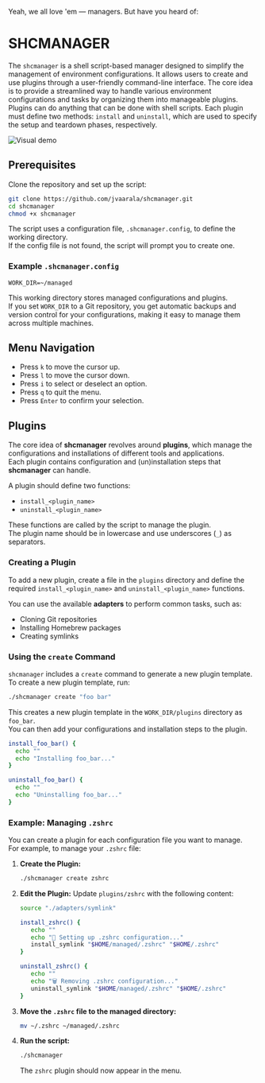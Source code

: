 

Yeah, we all love 'em — managers. But have you heard of:
# SHCMANAGER

The `shcmanager` is a shell script-based manager designed to simplify the management of environment configurations.
It allows users to create and use plugins through a user-friendly command-line interface.
The core idea is to provide a streamlined way to handle various environment configurations and tasks by organizing them into manageable plugins.
Plugins can do anything that can be done with shell scripts. Each plugin must define two methods: `install` and `uninstall`, which are used to specify the setup and teardown phases, respectively.

![Visual demo](https://github.com/jvaarala/shcmanager/blob/main/resources/visual_demo.gif)

## Prerequisites

Clone the repository and set up the script:

```bash
git clone https://github.com/jvaarala/shcmanager.git
cd shcmanager
chmod +x shcmanager
```

The script uses a configuration file, `.shcmanager.config`, to define the working directory.  
If the config file is not found, the script will prompt you to create one.

### Example `.shcmanager.config`

```
WORK_DIR=~/managed
```

This working directory stores managed configurations and plugins.  
If you set `WORK_DIR` to a Git repository, you get automatic backups and version control for your configurations, making it easy to manage them across multiple machines.

## Menu Navigation

- Press `k` to move the cursor up.
- Press `l` to move the cursor down.
- Press `i` to select or deselect an option.
- Press `q` to quit the menu.
- Press `Enter` to confirm your selection.

## Plugins

The core idea of **shcmanager** revolves around **plugins**, which manage the configurations and installations of different tools and applications.  
Each plugin contains configuration and (un)installation steps that **shcmanager** can handle.

A plugin should define two functions:

- `install_<plugin_name>`
- `uninstall_<plugin_name>`

These functions are called by the script to manage the plugin.  
The plugin name should be in lowercase and use underscores (`_`) as separators.

### Creating a Plugin

To add a new plugin, create a file in the `plugins` directory and define the required `install_<plugin_name>` and `uninstall_<plugin_name>` functions.

You can use the available **adapters** to perform common tasks, such as:

- Cloning Git repositories
- Installing Homebrew packages
- Creating symlinks

### Using the `create` Command

`shcmanager` includes a `create` command to generate a new plugin template.  
To create a new plugin template, run:

```bash
./shcmanager create "foo bar"
```

This creates a new plugin template in the `WORK_DIR/plugins` directory as `foo_bar`.  
You can then add your configurations and installation steps to the plugin.

```bash
install_foo_bar() {
  echo ""
  echo "Installing foo_bar..."
}

uninstall_foo_bar() {
  echo ""
  echo "Uninstalling foo_bar..."
}
```

### Example: Managing `.zshrc`

You can create a plugin for each configuration file you want to manage.  
For example, to manage your `.zshrc` file:

1. **Create the Plugin:**
   ```bash
   ./shcmanager create zshrc
   ```
2. **Edit the Plugin:** Update `plugins/zshrc` with the following content:
   ```bash
   source "./adapters/symlink"

   install_zshrc() {
      echo ""
      echo "🔧 Setting up .zshrc configuration..."
      install_symlink "$HOME/managed/.zshrc" "$HOME/.zshrc"
   }

   uninstall_zshrc() {
      echo ""
      echo "🗑️ Removing .zshrc configuration..."
      uninstall_symlink "$HOME/managed/.zshrc" "$HOME/.zshrc"
   }
   ```
3. **Move the `.zshrc` file to the managed directory:**
   ```bash
   mv ~/.zshrc ~/managed/.zshrc
   ```
4. **Run the script:**
   ```bash
   ./shcmanager
   ```
   The `zshrc` plugin should now appear in the menu.

